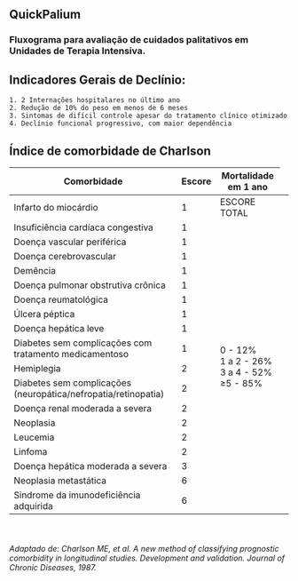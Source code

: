 ## QuickPalium
### Fluxograma para avaliação de cuidados palitativos em Unidades de Terapia Intensiva.

## Indicadores Gerais de Declínio:
    1. 2 Internações hospitalares no último ano
    2. Redução de 10% do peso em menos de 6 meses
    3. Sintomas de difícil controle apesar do tratamento clínico otimizado
    4. Declínio funcional progressivo, com maior dependência

## Índice de comorbidade de Charlson

Comorbidade | Escore | Mortalidade em 1 ano
------------| ------ | --------------------
Infarto do miocárdio | 1 | ESCORE TOTAL
Insuficiência cardíaca congestiva | 1<td rowspan="18">0 - 12% <br> 1 a 2 - 26% <br>3 a 4 - 52%<br>≥5 - 85%</td>
Doença vascular periférica | 1
Doença cerebrovascular | 1
Demência | 1
Doença pulmonar obstrutiva crônica | 1
Doença reumatológica | 1
Úlcera péptica | 1
Doença hepática leve | 1
Diabetes sem complicações com tratamento medicamentoso | 1
Hemiplegia | 2
Diabetes sem complicações (neuropática/nefropatia/retinopatia) | 2
Doença renal moderada a severa | 2
Neoplasia | 2
Leucemia | 2
Linfoma | 2
Doença hepática moderada a severa | 3
Neoplasia metastática | 6
Sindrome da imunodeficiência adquirida | 6

<br>

###### Adaptado de: Charlson ME, et al. A new method of classifying prognostic comorbidity in longitudinal studies. Development and validation. Journal of Chronic Diseases, 1987. 